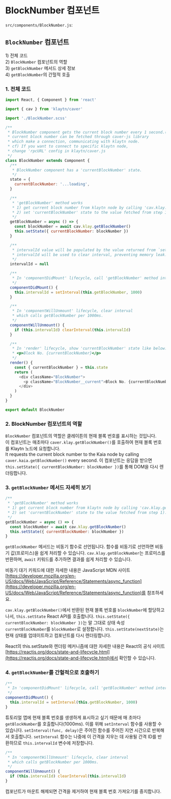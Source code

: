 # BlockNumber 컴포넌트

`src/components/BlockNumber.js`:

## `BlockNumber` 컴포넌트 <a id="blocknumber-component"></a>

1\) 전체 코드\
2\) `BlockNumber` 컴포넌트의 역할\
3\) `getBlockNumber` 메서드 상세 정보\
4\) `getBlockNumber`의 간헐적 호출

### 1. 전체 코드 <a id="1-full-code"></a>

```javascript
import React, { Component } from 'react'

import { cav } from 'klaytn/caver'

import './BlockNumber.scss'

/**
 * BlockNumber component gets the current block number every 1 second.(1000ms)
 * current block number can be fetched through caver-js library
 * which make a connection, communicating with klaytn node.
 * cf) If you want to connect to specific klaytn node,
 * change 'rpcURL' config in klaytn/caver.js
 */
class BlockNumber extends Component {
  /**
   * BlockNumber component has a 'currentBlockNumber' state.
   */
  state = {
    currentBlockNumber: '...loading',
  }

  /**
   * 'getBlockNumber' method works
   * 1) get current block number from klaytn node by calling 'cav.klay.getBlockNumber()'
   * 2) set 'currentBlockNumber' state to the value fetched from step 1).
   */
  getBlockNumber = async () => {
    const blockNumber = await cav.klay.getBlockNumber()
    this.setState({ currentBlockNumber: blockNumber })
  }

  /**
   * intervalId value will be populated by the value returned from `setInterval`.
   * intervalId will be used to clear interval, preventing memory leak.
   */
  intervalId = null

  /**
   * In 'componentDidMount' lifecycle, call 'getBlockNumber' method intervally.
   */
  componentDidMount() {
    this.intervalId = setInterval(this.getBlockNumber, 1000)
  }

  /**
   * In 'componentWillUnmount' lifecycle, clear interval
   * which calls getBlockNumber per 1000ms.
   */
  componentWillUnmount() {
    if (this.intervalId) clearInterval(this.intervalId)
  }

  /**
   * In 'render' lifecycle, show 'currentBlockNumber' state like below:
   * <p>Block No. {currentBlockNumber}</p>
   */
  render() {
    const { currentBlockNumber } = this.state
    return (
      <div className="BlockNumber">
        <p className="BlockNumber__current">Block No. {currentBlockNumber}</p>
      </div>
    )
  }
}

export default BlockNumber
```

### 2. BlockNumber 컴포넌트의 역할 <a id="2-blocknumber-component-s-role"></a>

`BlockNumber` 컴포넌트의 역할은 클레이튼의 현재 블록 번호를 표시하는 것입니다.\
이 컴포넌트는 매초마다 `caver.klay.getBlockNumber()`를 호출하여 현재 블록 번호를 Klaytn 노드에 요청합니다.\
It requests the current block number to the Kaia node by calling `caver.kaia.getBlockNumber()` every second. 이 컴포넌트는 응답을 받으면 `this.setState({ currentBlockNumber: blockNumber })`를 통해 DOM을 다시 렌더링합니다.

### 3. `getBlockNumber` 메서드 자세히 보기 <a id="3-getblocknumber-method-in-detail"></a>

```javascript
/**
 * 'getBlockNumber' method works
 * 1) get current block number from klaytn node by calling 'cav.klay.getBlockNumber()'
 * 2) set 'currentBlockNumber' state to the value fetched from step 1).
 */
getBlockNumber = async () => {
  const blockNumber = await cav.klay.getBlockNumber()
  this.setState({ currentBlockNumber: blockNumber })
}
```

`getBlockNumber` 메서드는 비동기 함수로 선언됩니다. 함수를 비동기로 선언하면 비동기 값(프로미스)을 쉽게 처리할 수 있습니다. `cav.klay.getBlockNumber`는 프로미스를 반환하며, `await` 키워드를 추가하면 결과를 쉽게 처리할 수 있습니다.

비동기 대기 키워드에 대한 자세한 내용은 JavaScript MDN 사이트 [https://developer.mozilla.org/en-US/docs/Web/JavaScript/Reference/Statements/async_function](https://developer.mozilla.org/en-US/docs/Web/JavaScript/Reference/Statements/async_function)를 참조하세요.

`cav.klay.getBlockNumber()`에서 반환된 현재 블록 번호를 `blockNumber`에 할당하고 나서, `this.setState` React API를 호출합니다. `this.setState({ currentBlockNumber: blockNumber })`는 말 그대로 상태 속성 `currentBlockNumber`를 `blockNumber`로 설정합니다. `this.setState(nextState)`는 현재 상태를 업데이트하고 컴포넌트를 다시 렌더링합니다.

React의 this.setState와 렌더링 메커니즘에 대한 자세한 내용은 React의 공식 사이트 [https://reactjs.org/docs/state-and-lifecycle.html](https://reactjs.org/docs/state-and-lifecycle.html)에서 확인할 수 있습니다.

### 4. `getBlockNumber`를 간헐적으로 호출하기 <a id="4-call-getblocknumber-intervally"></a>

```javascript
/**
 * In 'componentDidMount' lifecycle, call 'getBlockNumber' method intervally.
 */
componentDidMount() {
  this.intervalId = setInterval(this.getBlockNumber, 1000)
}
```

튜토리얼 앱에 현재 블록 번호를 생생하게 표시하고 싶기 때문에 매 초마다 `getBlockNumber`를 호출합니다(1000ms). 이를 위해 `setInterval` 함수를 사용할 수 있습니다. `setInterval(func, delay)`은 주어진 함수를 주어진 지연 시간으로 반복해서 호출합니다. `setInterval` 함수는 나중에 이 간격을 지우는 데 사용될 간격 ID를 반환하므로 `this.intervalId` 변수에 저장합니다.

```javascript
/**
 * In 'componentWillUnmount' lifecycle, clear interval
 * which calls getBlockNumber per 1000ms.
 */
componentWillUnmount() {
  if (this.intervalId) clearInterval(this.intervalId)
}
```

컴포넌트가 마운트 해제되면 간격을 제거하여 현재 블록 번호 가져오기를 중지합니다.
